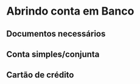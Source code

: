 # Abrindo conta em Banco

## Documentos necessários

## Conta simples/conjunta

## Cartão de crédito
